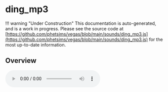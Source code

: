 # ding_mp3

!!! warning "Under Construction"
    This documentation is auto-generated, and is a work in progress. Please see the source code at
    [https://github.com/phetsims/vegas/blob/main/sounds/ding_mp3.js](https://github.com/phetsims/vegas/blob/main/sounds/ding_mp3.js) for the most up-to-date information.

## Overview


<audio controls id="doc-audio">
<script type="module">
import { ding_mp3 } from '/lib/scenerystack.esm.min.js';
import { audioBufferToURL } from '/js/audioBufferToURL.js';

ding_mp3.audioBufferProperty.lazyLink( async audioBuffer => {
  document.querySelector( '#doc-audio' ).src = await audioBufferToURL( audioBuffer );
} );
</script>



## Source Code

See the source for [ding_mp3.js](https://github.com/phetsims/vegas/blob/main/sounds/ding_mp3.js) in the [vegas](https://github.com/phetsims/vegas) repository.
